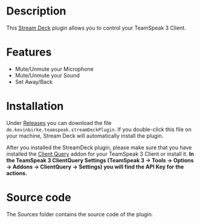 # Description

This [Stream Deck](https://www.elgato.com/de/gaming/stream-deck) plugin allows you to control your TeamSpeak 3 Client.


# Features

- Mute/Unmute your Microphone
- Mute/Unmute your Sound
- Set Away/Back


# Installation

Under [Releases](https://github.com/Dragon092/streamdeck-teamspeak/releases) you can download the file `de.kevinbirke.teamspeak.streamDeckPlugin`. If you double-click this file on your machine, Stream Deck will automatically install the plugin.

After you installed the StreamDeck plugin, please make sure that you have installed the [Client Query](https://www.myteamspeak.com/addons/943dd816-7ef2-48d7-82b8-d60c3b9b10b3) addon for your TeamSpeak 3 Client or install it.
**In the TeamSpeak 3 ClientQuery Settings (TeamSpeak 3 -> Tools -> Options -> Addons -> ClientQuery -> Settings) you will find the API Key for the actions.**

# Source code

The Sources folder contains the source code of the plugin.
